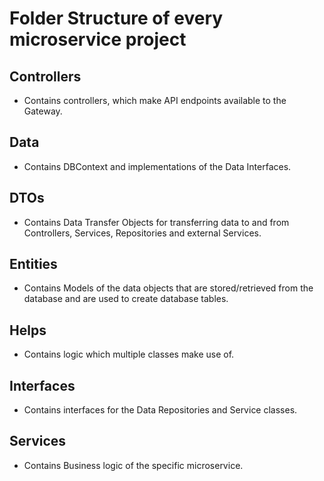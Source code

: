 # Folder Structure of every microservice project

## Controllers
* Contains controllers, which make API endpoints available to the Gateway.

## Data
* Contains DBContext and implementations of the Data Interfaces.

## DTOs
* Contains Data Transfer Objects for transferring data to and from Controllers, Services, Repositories and external Services.

## Entities
* Contains Models of the data objects that are stored/retrieved from the database and are used to create database tables.

## Helps
* Contains logic which multiple classes make use of.

## Interfaces
* Contains interfaces for the Data Repositories and Service classes.

## Services
* Contains Business logic of the specific microservice.